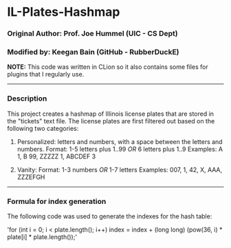 # IL-Plates-Hashmap

### Original Author: Prof. Joe Hummel (UIC - CS Dept)
### Modified by: Keegan Bain (GitHub - RubberDuckE)


**NOTE:** This code was written in CLion so it also contains some files for plugins that I regularly use.

---


### Description

This project creates a hashmap of Illinois license plates that are stored in the "tickets" text file. 
The license plates are first filtered out based on the following two categories:

1. Personalized:
     letters and numbers, with a space between the letters
     and numbers.  Format: 1-5 letters plus 1..99 *OR*
     6 letters plus 1..9
     Examples: A 1, B 99, ZZZZZ 1, ABCDEF 3
     
2. Vanity:
     Format: 1-3 numbers *OR* 1-7 letters 
     Examples: 007, 1, 42, X, AAA, ZZZEFGH

---


### Formula for index generation

The following code was used to generate the indexes for the hash table:

'for (int i = 0; i < plate.length(); i++)
        index = index + (long long) (pow(36, i) * plate[i] * plate.length());'

